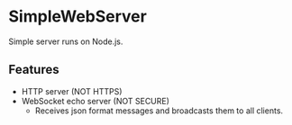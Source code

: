 # SimpleWebServer

Simple server runs on Node.js.

## Features

-   HTTP server (NOT HTTPS)
-   WebSocket echo server (NOT SECURE)
    -   Receives json format messages and broadcasts them to all clients.
